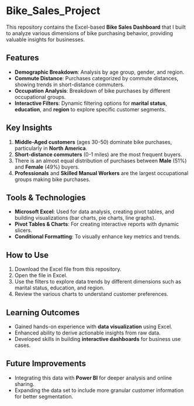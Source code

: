 # Bike_Sales_Project
This repository contains the Excel-based **Bike Sales Dashboard** that I built to analyze various dimensions of bike purchasing behavior, providing valuable insights for businesses.

## Features
- **Demographic Breakdown**: Analysis by age group, gender, and region.
- **Commute Distance**: Purchases categorized by commute distances, showing trends in short-distance commuters.
- **Occupation Analysis**: Breakdown of bike purchases by different occupational groups.
- **Interactive Filters**: Dynamic filtering options for **marital status**, **education**, and **region** to explore specific customer segments.

## Key Insights
1. **Middle-Aged customers** (ages 30-50) dominate bike purchases, particularly in **North America**.
2. **Short-distance commuters** (0-1 miles) are the most frequent buyers.
3. There is an almost equal distribution of purchases between **Male** (51%) and **Female** (49%) buyers.
4. **Professionals** and **Skilled Manual Workers** are the largest occupational groups making bike purchases.

## Tools & Technologies
- **Microsoft Excel**: Used for data analysis, creating pivot tables, and building visualizations (bar charts, pie charts, line graphs).
- **Pivot Tables & Charts**: For creating interactive reports with dynamic slicers.
- **Conditional Formatting**: To visually enhance key metrics and trends.

## How to Use
1. Download the Excel file from this repository.
2. Open the file in Excel.
3. Use the filters to explore data trends by different dimensions such as marital status, education, and region.
4. Review the various charts to understand customer preferences.

## Learning Outcomes
- Gained hands-on experience with **data visualization** using Excel.
- Enhanced ability to derive actionable insights from raw data.
- Developed skills in building **interactive dashboards** for business use cases.
 
## Future Improvements
- Integrating this data with **Power BI** for deeper analysis and online sharing.
- Expanding the data set to include more granular customer information for better segmentation.
  
